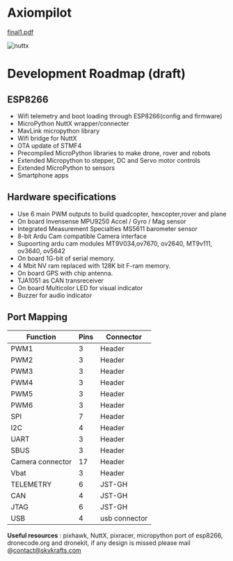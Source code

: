 
#  **Axiompilot**

[final1.pdf](https://github.com/ahaThings/axiompilot/files/1894374/final1.pdf)




![nuttx](https://user-images.githubusercontent.com/35519782/38289970-9c82bee6-37f6-11e8-90f9-2439ad2d3d34.png)





# **Development Roadmap (draft)**
## ESP8266
- Wifi telemetry and boot loading through ESP8266(config and firmware)
- MicroPython NuttX wrapper/connecter
- MavLink micropython library
- Wifi bridge for NuttX
- OTA update of STMF4
- Precompiled MicroPython libraries to make drone, rover and robots
- Extended  Micropython to stepper, DC and Servo motor controls 
- Extended  MicroPython to sensors
- Smartphone apps

## Hardware specifications

- Use 6 main PWM outputs to build quadcopter, hexcopter,rover and plane
- On board Invensense MPU9250 Accel / Gyro / Mag sensor
- Integrated Measurement Specialties MS5611 barometer sensor
- 8-bit Ardu Cam compatible Camera interface
- Supoorting ardu cam modules MT9V034,ov7670, ov2640, MT9v111, ov3640, ov5642
- On board 1G-bit of serial memory.
- 4 Mbit NV ram replaced with 128K bit  F-ram memory.
- On board GPS with chip antenna.
- TJA1051 as CAN transreceiver
- On board Multicolor LED for visual indicator
- Buzzer for audio indicator


## Port Mapping

| Function       | Pins           | Connector  |
| ------------- | ------------- |------------- |
| PWM1          | 3             | Header       |
| PWM2  | 3  | Header |
| PWM3  | 3  | Header  |
| PWM4  | 3  | Header |
| PWM5  | 3  | Header |
| PWM6  | 3  | Header     |
| SPI  | 7  | Header        |
| I2C  | 4| Header     |
| UART  | 3  | Header        |
| SBUS  | 3  | Header      |
| Camera connector |  17 | Header|
|Vbat|3|Header|
| TELEMETRY  | 6  | JST-GH     |
| CAN  | 4| JST-GH          |
| JTAG  | 6  | JST-GH            |
| USB | 4  | usb connector|

**Useful resources** : pixhawk, NuttX, pixracer, micropython port of esp8266, dronecode.org and dronekit, if any design is missed please  mail @contact@skykrafts.com

